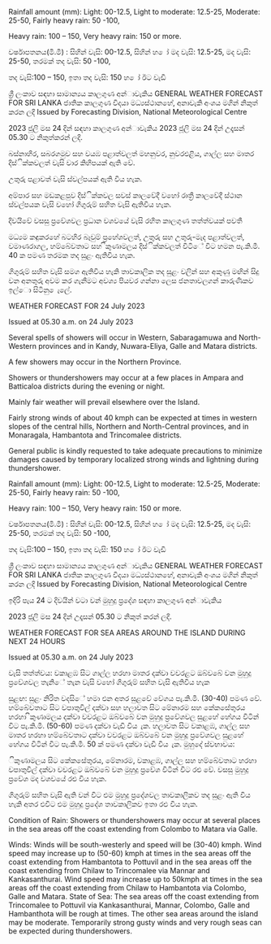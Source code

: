 Rainfall amount (mm): Light: 00-12.5, Light to moderate: 12.5-25, Moderate: 25-50, Fairly heavy rain: 50 -100,

Heavy rain: 100 – 150, Very heavy rain: 150 or more.

වර්ෂාපතනය(මි.මී) : සිහින් වැසි: 00-12.5, සිහින් හ ෝ මද වැසි: 12.5-25, මද වැසි: 25-50, තරමක් තද වැසි: 50 -100,

තද වැසි:100 – 150, ඉතා තද වැසි: 150 හ ෝ ඊට වැඩි

ශ්‍රී ලංකාව සඳහා සාමාන්‍යය කාලගුණ අන්‍ාවැකිය GENERAL WEATHER FORECAST FOR SRI LANKA ජාතික කාලගුණ විදයා මධ්‍යස්ථානහේ, අනාවැකි අංශය මගින් නිකුත් කරන ලදි Issued by Forecasting Division, National Meteorological Centre

2023 ජූලි මස 24 දින්‍ සඳහා කාලගුණ අන්‍ාවැකිය 2023 ජූලි මස 24 දින්‍ උදෑසන්‍ 05.30 ට නිකුත්කරන්‍ ලදි.

බස්නාහිර, සබරගමුව සහ වයඹ පළාත්වලත් මහනුවර, නුවරඑළිය, ගාල්ල සහ මාතර දිස්ික්කවලත් වැසි වාර කිහිපයක් ඇති වේ.

උතුරු පළාවත් වැසි ස්වල්පයක් ඇති විය හැක.

අම්පාර සහ මඩකළපුව දිස්ික්කවල සවස් කාලවේදී වහෝ රාත්‍රී කාලවේදී ස්ථාන ස්වල්පයක වැසි වහෝ ගිගුරුම් සහිත වැසි ඇතිවිය හැක.

දිවයිවේ වසසු ප්‍රවේශවල ප්‍රධාන වශවයේ වැසි රහිත කාලගුණ තත්ත්වයක් පවතී

මධ්‍යම කඳුකරහේ බටහිර බෑවුම් ප්‍රහේශවලත්, උතුරු සහ උතුරු-මැද පළාත්වලත්, වමාණරාගල, හම්බේවතාට සහ ිකුණාමලය දිස්ික්කවලත් විටිේ විට හමන පැ.කි.මී. 40 ක පමණ තරමක තද සුළං ඇතිවිය හැක.

ගිගුරුම් සහිත වැසි සමග ඇතිවිය හැකි තාවකාලික තද සුළං වලින් සහ අකුණු මඟින් සිදු වන අනතුරු අවම කර ගැනීමට අවශ්‍ය පියවර ගන්නා ලෙස ජනතාවලගන් කාරුණිකව ඉල්ො සිටිනු ෙැලේ.

WEATHER FORECAST FOR 24 July 2023

Issued at 05.30 a.m. on 24 July 2023

Several spells of showers will occur in Western, Sabaragamuwa and North-Western provinces and in Kandy, Nuwara-Eliya, Galle and Matara districts.

A few showers may occur in the Northern Province.

Showers or thundershowers may occur at a few places in Ampara and Batticaloa districts during the evening or night.

Mainly fair weather will prevail elsewhere over the Island.

Fairly strong winds of about 40 kmph can be expected at times in western slopes of the central hills, Northern and North-Central provinces, and in Monaragala, Hambantota and Trincomalee districts.

General public is kindly requested to take adequate precautions to minimize damages caused by temporary localized strong winds and lightning during thundershower.

Rainfall amount (mm): Light: 00-12.5, Light to moderate: 12.5-25, Moderate: 25-50, Fairly heavy rain: 50 -100,

Heavy rain: 100 – 150, Very heavy rain: 150 or more.

වර්ෂාපතනය(මි.මී) : සිහින් වැසි: 00-12.5, සිහින් හ ෝ මද වැසි: 12.5-25, මද වැසි: 25-50, තරමක් තද වැසි: 50 -100,

තද වැසි:100 – 150, ඉතා තද වැසි: 150 හ ෝ ඊට වැඩි

ශ්‍රී ලංකාව සඳහා සාමාන්‍යය කාලගුණ අන්‍ාවැකිය GENERAL WEATHER FORECAST FOR SRI LANKA ජාතික කාලගුණ විදයා මධ්‍යස්ථානහේ, අනාවැකි අංශය මගින් නිකුත් කරන ලදි Issued by Forecasting Division, National Meteorological Centre

ඉදිරි පැය 24 ට දිවයින්‍ වටා වන්‍ මුහුදු ප්‍රදේශ සඳහා කාලගුණ අන්‍ාවැකිය

2023 ජූලි මස 24 දින්‍ උදෑසන්‍ 05.30 ට නිකුත් කරන්‍ ලදි.

WEATHER FORECAST FOR SEA AREAS AROUND THE ISLAND DURING NEXT 24 HOURS

Issued at 05.30 a.m. on 24 July 2023

වැසි තත්ත්වය: වකාළඹ සිට ගාල්ල හරහා මාතර දක්වා වවරළට ඔබ්වබේ වන මුහුදු ප්‍රවේශවල තැනිේ තැන වැසි වහෝ ගිගුරුම් සහිත වැසි ඇතිවිය හැක

සුළඟ: සුළං නිරිත වදසිේ හමා එන අතර සුළවේ වේගය පැ.කි.මී. (30-40) පමණ වේ. හම්බේවතාට සිට වපාතුවිල් දක්වා සහ හලාවත සිට මේනාරම සහ කේකසේතුරය හරහා ිකුණාමලය දක්වා වවරළට ඔබ්වබේ වන මුහුදු ප්‍රවේශවල සුළහේ හේගය විටින් විට පැ.කි.මී. (50-60) පමණ දක්වා වැඩි විය ැක. හලාවත සිට වකාළඹ, ගාල්ල සහ මාතර හරහා හම්බේවතාට දක්වා වවරළට ඔබ්වබේ වන මුහුදු ප්‍රවේශවල සුළහේ හේගය විටින් විට පැ.කි.මී. 50 ක් පමණ දක්වා වැඩි විය ැක. මුහුදේ ස්වභාවය:

ිකුණාමලය සිට කේකසේතුරය, මේනාරම, වකාළඹ, ගාල්ල සහ හම්බේවතාට හරහා වපාතුවිල් දක්වා වවරළට ඔබ්වබේ වන මුහුදු ප්‍රවේශ විටින් විට රළු වේ. වසසු මුහුදු ප්‍රවේශ මද වශවයේ රළු විය හැක.

ගිගුරුම් සහිත වැසි ඇති වන්‍ විට එම මුහුදු ප්‍රදේශවල තාවකාලිකව තද සුළං ඇති විය හැකි අතර එවිට එම මුහුදු ප්‍රදේශ තාවකාලිකව ඉතා රළු විය හැක.

Condition of Rain: Showers or thundershowers may occur at several places in the sea areas off the coast extending from Colombo to Matara via Galle.

Winds: Winds will be south-westerly and speed will be (30-40) kmph. Wind speed may increase up to (50-60) kmph at times in the sea areas off the coast extending from Hambantota to Pottuvil and in the sea areas off the coast extending from Chilaw to Trincomalee via Mannar and Kankasanthurai. Wind speed may increase up to 50kmph at times in the sea areas off the coast extending from Chilaw to Hambantota via Colombo, Galle and Matara. State of Sea: The sea areas off the coast extending from Trincomalee to Pottuvil via Kankasanthurai, Mannar, Colombo, Galle and Hambanthota will be rough at times. The other sea areas around the island may be moderate. Temporarily strong gusty winds and very rough seas can be expected during thundershowers.